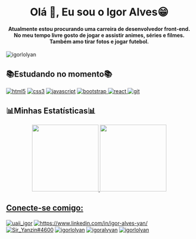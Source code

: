 <h1 align="center">Olá 👋, Eu sou o Igor Alves😁</h1>
<h4 align="center">Atualmente estou procurando uma carreira de desenvolvedor front-end. No meu tempo livre gosto de jogar e assistir animes, séries e filmes. Também amo tirar fotos e jogar futebol.</h4>

<p align="left"> <img src="https://komarev.com/ghpvc/?username=igorlolyan&label=Profile%20views&color=0e75b6&style=flat" alt="igorlolyan" /> </p>

<h2 align="left">📚Estudando no momento📚</h2>
<p align="left"> 
<a href="https://www.w3.org/html/" target="_blank" rel="noreferrer"> <img src="https://img.shields.io/badge/HTML5-E34F26?style=for-the-badge&logo=html5&logoColor=white" alt="html5"/></a>
<a href="https://www.w3schools.com/css/" target="_blank" rel="noreferrer"> <img src="https://img.shields.io/badge/CSS3-1572B6?style=for-the-badge&logo=css3&logoColor=white" alt="css3"/></a>
<a href="https://developer.mozilla.org/en-US/docs/Web/JavaScript" target="_blank" rel="noreferrer"> <img src="https://img.shields.io/badge/JavaScript-F7DF1E?style=for-the-badge&logo=javascript&logoColor=black" alt="javascript"/></a>
<a href="https://getbootstrap.com" target="_blank" rel="noreferrer"> <img src="https://img.shields.io/badge/Bootstrap-563D7C?style=for-the-badge&logo=bootstrap&logoColor=white" alt="bootstrap"/> </a>
<a href="https://reactjs.org/" target="_blank" rel="noreferrer"> <img src="https://img.shields.io/badge/React-20232A?style=for-the-badge&logo=react&logoColor=61DAFB" alt="react"/> </a> 
<a href="https://git-scm.com/" target="_blank" rel="noreferrer"> <img src="https://img.shields.io/badge/GIT-E44C30?style=for-the-badge&logo=git&logoColor=white" alt="git" "/></a></p>

<h2 align="left">📊Minhas Estatísticas📊</h2>

<div align="center">
<a href="https://github.com/igorlolyan">
<img height="180em" src="https://github-readme-stats.vercel.app/api?username=igorlolyan&show_icons=true&theme=tokyonight&include_all_commits=true&count_private=true"/>
<img height="180em" src="https://github-readme-stats.vercel.app/api/top-langs/?username=igorlolyan&layout=compact&langs_count=7&theme=tokyonight"/>
</div>

<h2 align="left">Conecte-se comigo:</h2>
<p align="left">
<a href="https://instagram.com/uaii_igor" target="blank"><img align="center" src="https://img.shields.io/badge/Instagram-E4405F?style=for-the-badge&logo=instagram&logoColor=white" alt="uaii_igor"/></a>
<a href="https://linkedin.com/in/https://www.linkedin.com/in/igor-alves-yan/" target="blank"><img align="center" src="https://img.shields.io/badge/LinkedIn-0077B5?style=for-the-badge&logo=linkedin&logoColor=white" alt="https://www.linkedin.com/in/igor-alves-yan/"/></a>
<a href="https://discord.gg/Sir_Yanzin#4600" target="blank"><img align="center" src="https://img.shields.io/badge/Discord-7289DA?style=for-the-badge&logo=discord&logoColor=white" alt="Sir_Yanzin#4600"/></a>
<a href="https://codepen.io/igorlolyan" target="blank"><img align="center" src="https://img.shields.io/badge/Codepen-000000?style=for-the-badge&logo=codepen&logoColor=white" alt="igorlolyan"/></a>
<a href="https://twitter.com/igoralvyan" target="blank"><img align="center" src="https://img.shields.io/badge/Twitter-1DA1F2?style=for-the-badge&logo=twitter&logoColor=white" alt="igoralvyan"/></a>
<a href="https://www.leetcode.com/igorlolyan" target="blank"><img align="center" src="https://img.shields.io/badge/-LeetCode-FFA116?style=for-the-badge&logo=LeetCode&logoColor=black" alt="igorlolyan"/></a>
</p>
